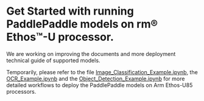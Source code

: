 # Get Started with running PaddlePaddle models on rm® Ethos™-U processor.

We are working on improving the documents and more deployment technical guide of supported models.   

Temporarily, please refer to the file [Image_Classification_Example.ipynb](./Image_Classification_Example.ipynb), the [OCR_Example.ipynb](./OCR_Example.ipynb) and the [Object_Detection_Example.ipynb](Object_Detection_Example.ipynb) for more detailed workflows to deploy the PaddlePaddle models on Arm Ethos-U85 processors.
